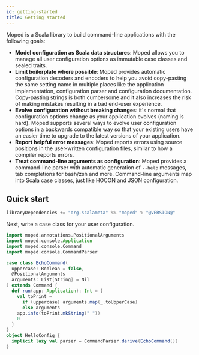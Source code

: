 ```yaml
---
id: getting-started
title: Getting started
---
```


Moped is a Scala library to build command-line applications with the following
goals:

- **Model configuration as Scala data structures**: Moped allows you to manage
  all user configuration options as immutable case classes and sealed traits.
- **Limit boilerplate where possible**: Moped provides automatic configuration
  decoders and encoders to help you avoid copy-pasting the same setting name in
  multiple places like the application implementation, configuration parser and
  configuration documentation. Copy-pasting strings is both cumbersome and it
  also increases the risk of making mistakes resulting in a bad end-user
  experience.
- **Evolve configuration without breaking changes**: it's normal that
  configuration options change as your application evolves (naming is hard).
  Moped supports several ways to evolve user configuration options in a
  backwards compatible way so that your existing users have an easier time to
  upgrade to the latest versions of your application.
- **Report helpful error messages**: Moped reports errors using source positions
  in the user-written configuration files, similar to how a compiler reports
  errors.
- **Treat command-line arguments as configuration**: Moped provides a
  command-line parser with automatic generation of `--help` messages, tab
  completions for bash/zsh and more. Command-line arguments map into Scala case
  classes, just like HOCON and JSON configuration.

## Quick start

```scala
libraryDependencies += "org.scalameta" %% "moped" % "@VERSION@"
```

Next, write a case class for your user configuration.

```scala mdoc
import moped.annotations.PositionalArguments
import moped.console.Application
import moped.console.Command
import moped.console.CommandParser

case class EchoCommand(
  uppercase: Boolean = false,
  @PositionalArguments
  arguments: List[String] = Nil
) extends Command {
  def run(app: Application): Int = {
    val toPrint =
      if (uppercase) arguments.map(_.toUpperCase)
      else arguments
    app.info(toPrint.mkString(" "))
    0
  }
}
object HelloConfig {
  implicit lazy val parser = CommandParser.derive(EchoCommand())
}
```
